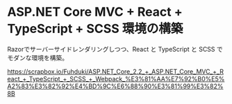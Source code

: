 # ASP.NET Core MVC + React + TypeScript + SCSS 環境の構築

Razorでサーバーサイドレンダリングしつつ、React と TypeScript と SCSS でモダンな環境を構築。

https://scrapbox.io/Fuhduki/ASP.NET_Core_2.2_+_ASP.NET_Core_MVC_+_React_+_TypeScript_+_SCSS_+_Webpack_%E3%81%AA%E7%92%B0%E5%A2%83%E3%82%92%E4%BD%9C%E6%88%90%E3%81%99%E3%82%8B